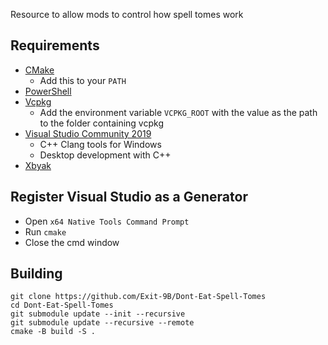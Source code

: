 Resource to allow mods to control how spell tomes work

## Requirements
* [CMake](https://cmake.org/)
	* Add this to your `PATH`
* [PowerShell](https://github.com/PowerShell/PowerShell/releases/latest)
* [Vcpkg](https://github.com/microsoft/vcpkg)
	* Add the environment variable `VCPKG_ROOT` with the value as the path to the folder containing vcpkg
* [Visual Studio Community 2019](https://visualstudio.microsoft.com/)
	* C++ Clang tools for Windows
	* Desktop development with C++
* [Xbyak](https://github.com/herumi/xbyak)

## Register Visual Studio as a Generator
* Open `x64 Native Tools Command Prompt`
* Run `cmake`
* Close the cmd window

## Building
```
git clone https://github.com/Exit-9B/Dont-Eat-Spell-Tomes
cd Dont-Eat-Spell-Tomes
git submodule update --init --recursive
git submodule update --recursive --remote
cmake -B build -S .
```
